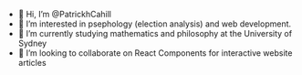 - 👋 Hi, I’m @PatrickhCahill
- 👀 I’m interested in psephology (election analysis) and web development.
- 🌱 I’m currently studying mathematics and philosophy at the University of Sydney
- 💞️ I’m looking to collaborate on React Components for interactive website articles

<!---
PatrickhCahill/PatrickhCahill is a ✨ special ✨ repository because its `README.md` (this file) appears on your GitHub profile.
You can click the Preview link to take a look at your changes.
--->
